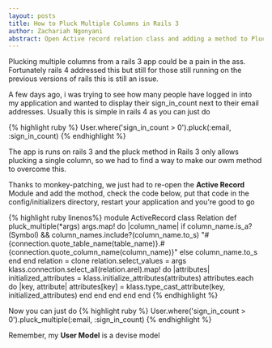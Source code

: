 ```yaml
---
layout: posts
title: How to Pluck Multiple Columns in Rails 3
author: Zachariah Ngonyani
abstract: Open Active record relation class and adding a method to Pluck Multiple Columns
---
```

Plucking multiple columns from a rails 3 app could be a pain in the ass. Fortunately rails 4 addressed this but still for those still running on the previous versions of rails this is still an issue. 

A few days ago, i was trying to see how many people have logged in into my application and wanted to display their sign_in_count next to their email addresses. Usually this is simple in rails 4 as you can just do 

  {% highlight ruby %}
    User.where('sign_in_count > 0').pluck(:email, :sign_in_count)
  {% endhighlight %}

The app is runs on rails 3 and the pluck method in Rails 3 only allows plucking a single column, so we had to find a way to make our owm method to overcome this.

Thanks to monkey-patching, we just had to re-open the **Active Record** Module and add the mothod, check the code below, put that code in the config/initializers directory, restart your application and you're good to go

  {% highlight ruby  linenos%}
  module ActiveRecord
    class Relation
      def pluck_multiple(*args)
        args.map! do |column_name|
          if column_name.is_a?(Symbol) && 
            column_names.include?(column_name.to_s)
            "#{connection.quote_table_name(table_name)}.#{connection.quote_column_name(column_name)}"
          else
            column_name.to_s
          end
        end
        relation = clone
        relation.select_values = args
        klass.connection.select_all(relation.arel).map! do |attributes|
          initialized_attributes = klass.initialize_attributes(attributes)
          attributes.each do |key, attribute|
            attributes[key] = klass.type_cast_attribute(key, initialized_attributes)
          end
        end
      end
    end
  end
  {% endhighlight %}

  Now you can just do 
  {% highlight ruby %}
  User.where('sign_in_count > 0').pluck_multiple(:email, :sign_in_count)
  {% endhighlight %}

  Remember, my **User Model** is a devise model

